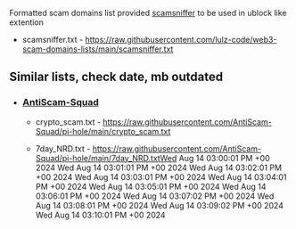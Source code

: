 Formatted scam domains list provided [scamsniffer](https://github.com/scamsniffer/scam-database) to be used in ublock like extention
- scamsniffer.txt - https://raw.githubusercontent.com/lulz-code/web3-scam-domains-lists/main/scamsniffer.txt


## Similar lists, check date, mb outdated
- ### [AntiScam-Squad](https://github.com/AntiScam-Squad/pi-hole)
    - crypto_scam.txt - https://raw.githubusercontent.com/AntiScam-Squad/pi-hole/main/crypto_scam.txt
    
    - 7day_NRD.txt - https://raw.githubusercontent.com/AntiScam-Squad/pi-hole/main/7day_NRD.txtWed Aug 14 03:00:01 PM +00 2024
Wed Aug 14 03:01:01 PM +00 2024
Wed Aug 14 03:02:01 PM +00 2024
Wed Aug 14 03:03:01 PM +00 2024
Wed Aug 14 03:04:01 PM +00 2024
Wed Aug 14 03:05:01 PM +00 2024
Wed Aug 14 03:06:01 PM +00 2024
Wed Aug 14 03:07:02 PM +00 2024
Wed Aug 14 03:08:01 PM +00 2024
Wed Aug 14 03:09:02 PM +00 2024
Wed Aug 14 03:10:01 PM +00 2024
